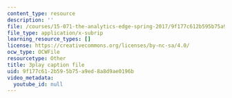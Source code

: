 ```yaml
---
content_type: resource
description: ''
file: /courses/15-071-the-analytics-edge-spring-2017/9f177c612b595b75a9ed8a8d9ae0196b_WCb-_SRDzKE.vtt
file_type: application/x-subrip
learning_resource_types: []
license: https://creativecommons.org/licenses/by-nc-sa/4.0/
ocw_type: OCWFile
resourcetype: Other
title: 3play caption file
uid: 9f177c61-2b59-5b75-a9ed-8a8d9ae0196b
video_metadata:
  youtube_id: null
---
```

